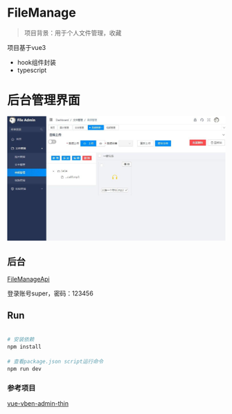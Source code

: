 # FileManage
>项目背景：用于个人文件管理，收藏

项目基于vue3

- hook组件封装
- typescript

# 后台管理界面
![](public/1.jpg)

## 后台
[FileManageApi](https://github.com/renserve/fileManageApi)

登录账号super，密码：123456

## Run

``` bash

# 安装依赖
npm install

# 查看package.json script运行命令
npm run dev

```
### 参考项目
[vue-vben-admin-thin](https://github.com/anncwb/vben-admin-thin-next)
